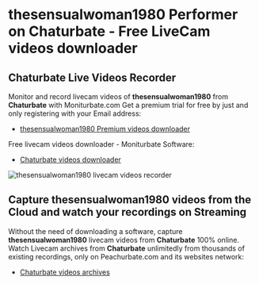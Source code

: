 # thesensualwoman1980 Performer on Chaturbate - Free LiveCam videos downloader

## Chaturbate Live Videos Recorder

Monitor and record livecam videos of **thesensualwoman1980** from **Chaturbate** with Moniturbate.com
Get a premium trial for free by just and only registering with your Email address:
* [thesensualwoman1980 Premium videos downloader](https://moniturbate.com/request-demo-licence-key.html)

Free livecam videos downloader - Moniturbate Software:
* [Chaturbate videos downloader](https://moniturbate.com/moniturbate-download-software.html)

![thesensualwoman1980 livecam videos recorder](https://peachurnet.com/templates/moniturbate-software.png)


## Capture thesensualwoman1980 videos from the Cloud and watch your recordings on Streaming

Without the need of downloading a software, capture **thesensualwoman1980** livecam videos from **Chaturbate** 100% online.
Watch Livecam archives from **Chaturbate** unlimitedly from thousands of existing recordings, only on Peachurbate.com and its websites network:
* [Chaturbate videos archives](https://peachurnet.com/)